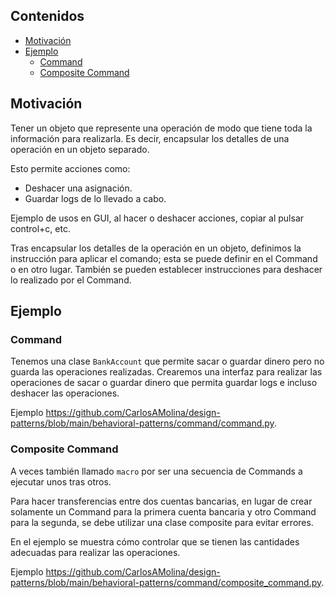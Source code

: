 ## Contenidos

- [Motivación](#motivación)
- [Ejemplo](#ejemplo)
  - [Command](#command)
  - [Composite Command](#composite-command)

## Motivación

Tener un objeto que represente una operación de modo que tiene toda la información para realizarla. Es decir, encapsular los detalles de una operación en un objeto separado.

Esto permite acciones como:

- Deshacer una asignación.
- Guardar logs de lo llevado a cabo.

Ejemplo de usos en GUI, al hacer o deshacer acciones, copiar al pulsar control+c, etc.

Tras encapsular los detalles de la operación en un objeto, definimos la instrucción para aplicar el comando; esta se puede definir en el Command o en otro lugar. También se pueden establecer instrucciones para deshacer lo realizado por el Command.

## Ejemplo

### Command

Tenemos una clase `BankAccount` que permite sacar o guardar dinero pero no guarda las operaciones realizadas. Crearemos una interfaz para realizar las operaciones de sacar o guardar dinero que permita guardar logs e incluso deshacer las operaciones.

Ejemplo <https://github.com/CarlosAMolina/design-patterns/blob/main/behavioral-patterns/command/command.py>.

### Composite Command

A veces también llamado `macro` por ser una secuencia de Commands a ejecutar unos tras otros.

Para hacer transferencias entre dos cuentas bancarias, en lugar de crear solamente un Command para la primera cuenta bancaria y otro Command para la segunda, se debe utilizar una clase composite para evitar errores.

En el ejemplo se muestra cómo controlar que se tienen las cantidades adecuadas para realizar las operaciones.

Ejemplo <https://github.com/CarlosAMolina/design-patterns/blob/main/behavioral-patterns/command/composite_command.py>.

